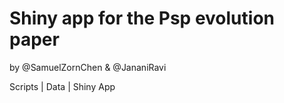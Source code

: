 # Shiny app for the Psp evolution paper

by @SamuelZornChen & @JananiRavi

Scripts | Data | Shiny App
